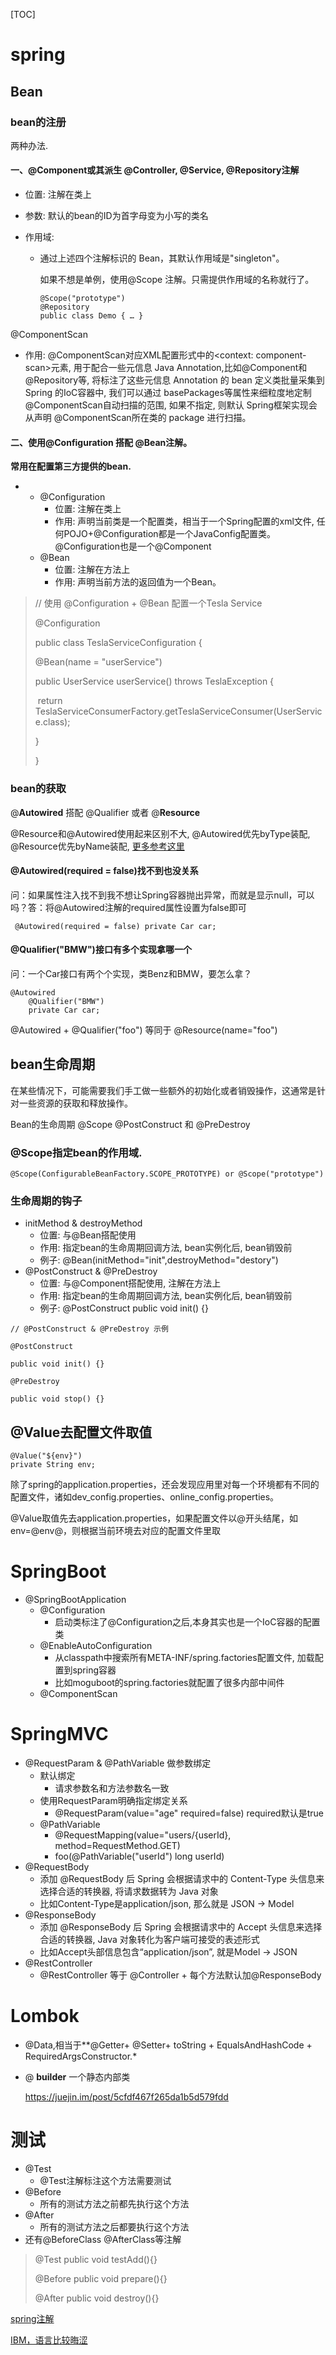 

[TOC]



# spring

## Bean

### bean的注册

两种办法.

#### 一、@Component或其派生 @Controller, @Service, @Repository注解

- 位置: 注解在类上

- 参数: 默认的bean的ID为首字母变为小写的类名

- 作用域: 

  - 通过上述四个注解标识的 Bean，其默认作用域是"singleton"。

    如果不想是单例，使用@Scope 注解。只需提供作用域的名称就行了。

    ```
    @Scope("prototype") 
    @Repository 
    public class Demo { … }
    ```

    

@ComponentScan

- 作用: @ComponentScan对应XML配置形式中的<context: component-scan>元素, 用于配合一些元信息 Java Annotation,比如@Component和@Repository等, 将标注了这些元信息 Annotation 的 bean 定义类批量采集到 Spring 的IoC容器中, 我们可以通过 basePackages等属性来细粒度地定制 @ComponentScan自动扫描的范围, 如果不指定, 则默认 Spring框架实现会从声明 @ComponentScan所在类的 package 进行扫描。

#### 二、使用@Configuration 搭配 @Bean注解。

 **常用在配置第三方提供的bean.**

- - @Configuration
    - 位置: 注解在类上
    - 作用: 声明当前类是一个配置类，相当于一个Spring配置的xml文件, 任何POJO+@Configuration都是一个JavaConfig配置类。 @Configuration也是一个@Component
  - @Bean
    - 位置: 注解在方法上
    - 作用: 声明当前方法的返回值为一个Bean。

> // 使用 @Configuration + @Bean 配置一个Tesla Service
>
> @Configuration
>
> public class TeslaServiceConfiguration {
>
>    @Bean(name = "userService")
>
>    public UserService userService() throws TeslaException {
>
> ​     return TeslaServiceConsumerFactory.getTeslaServiceConsumer(UserService.class);
>
>    }
>
> }



### bean的获取

@**Autowired** 搭配 @Qualifier 或者 @**Resource**

@Resource和@Autowired使用起来区别不大, @Autowired优先byType装配, @Resource优先byName装配, [更多参考这里](http://www.dengshenyu.com/spring/2016/10/09/spring-inject.html)



#### @Autowired(required = false)找不到也没关系

问：如果属性注入找不到我不想让Spring容器抛出异常，而就是显示null，可以吗？答：将@Autowired注解的required属性设置为false即可

` @Autowired(required = false)
    private Car car;`



#### @Qualifier("BMW")接口有多个实现拿哪一个

问：一个Car接口有两个个实现，类Benz和BMW，要怎么拿？

```
@Autowired
    @Qualifier("BMW")
    private Car car;
```

@Autowired + @Qualifier("foo")  等同于 @Resource(name="foo")



## bean生命周期

在某些情况下，可能需要我们手工做一些额外的初始化或者销毁操作，这通常是针对一些资源的获取和释放操作。

Bean的生命周期 @Scope @PostConstruct 和 @PreDestroy 

### @Scope指定bean的作用域.

```
@Scope(ConfigurableBeanFactory.SCOPE_PROTOTYPE) or @Scope("prototype")
```



### 生命周期的钩子

- initMethod & destroyMethod
  - 位置: 与@Bean搭配使用
  - 作用: 指定bean的生命周期回调方法, bean实例化后, bean销毁前
  - 例子: @Bean(initMethod="init",destroyMethod="destory")
- @PostConstruct & @PreDestroy
  - 位置: 与@Component搭配使用, 注解在方法上
  - 作用: 指定bean的生命周期回调方法, bean实例化后, bean销毁前
  - 例子: @PostConstruct public void init() {}

```
// @PostConstruct & @PreDestroy 示例

@PostConstruct

public void init() {}

@PreDestroy

public void stop() {}
```



## @Value去配置文件取值

```
@Value("${env}")  
private String env;
```

除了spring的application.properties，还会发现应用里对每一个环境都有不同的配置文件，诸如dev_config.properties、online_config.properties。

@Value取值先去application.properties，如果配置文件以@开头结尾，如env=@env@，则根据当前环境去对应的配置文件里取

#  SpringBoot

- @SpringBootApplication
  - @Configuration
    - 启动类标注了@Configuration之后,本身其实也是一个IoC容器的配置类
  - @EnableAutoConfiguration
    - 从classpath中搜索所有META-INF/spring.factories配置文件, 加载配置到spring容器
    - 比如moguboot的spring.factories就配置了很多内部中间件
  - @ComponentScan



# SpringMVC



- @RequestParam & @PathVariable 做参数绑定
  - 默认绑定
    - 请求参数名和方法参数名一致
  - 使用RequestParam明确指定绑定关系
    - @RequestParam(value="age" required=false)  required默认是true
  - @PathVariable
    - @RequestMapping(value="users/{userId}, method=RequestMethod.GET)
    - foo(@PathVariable("userId") long userId)
- @RequestBody
  - 添加 @RequestBody 后 Spring 会根据请求中的 Content-Type 头信息来选择合适的转换器, 将请求数据转为 Java 对象
  - 比如Content-Type是application/json, 那么就是 JSON -> Model
- @ResponseBody
  - 添加 @ResponseBody 后 Spring 会根据请求中的 Accept 头信息来选择合适的转换器, Java 对象转化为客户端可接受的表述形式
  - 比如Accept头部信息包含“application/json”, 就是Model -> JSON
- @RestController
  - @RestController 等于 @Controller + 每个方法默认加@ResponseBody

# Lombok

- @Data,相当于**@Getter+ @Setter+ toString + EqualsAndHashCode + RequiredArgsConstructor.*

- @ **builder** 一个静态内部类

  https://juejin.im/post/5cfdf467f265da1b5d579fdd

  

# 测试

- @Test
  - @Test注解标注这个方法需要测试
- @Before
  - 所有的测试方法之前都先执行这个方法
- @After
  - 所有的测试方法之后都要执行这个方法
- 还有@BeforeClass @AfterClass等注解

> @Test
> public void testAdd(){}
>
> @Before
> public void prepare(){}
>
> @After
> public void destroy(){}





[spring注解](https://www.cnblogs.com/xrq730/p/5313412.html)

[IBM，语言比较晦涩](https://www.ibm.com/developerworks/cn/opensource/os-cn-spring-iocannt/index.html)